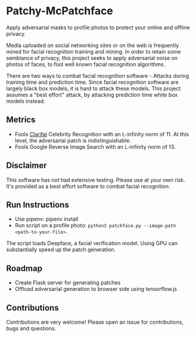 # Patchy-McPatchface

Apply adversarial masks to profile photos to protect your online and offline privacy.

Media uploaded on social networking sites or on the web is frequently mined for facial recognition training and mining. 
In order to retain some semblance of privacy, this project seeks to apply adversarial noise on photos of faces, to fool well known facial recognition algorithms.

There are two ways to combat facial recognition software - Attacks during training time and prediction time. 
Since facial recognition software are largely black box models, it is hard to attack these models. 
This project assumes a "best effort" attack, by attacking prediction time white box models instead.

## Metrics
- Fools [Clarifai](https://clarifai.com/) Celebrity Recognition with an L-infinity norm of 11. At this level, the adversarial patch
is indistinguishable.
- Fools Google Reverse Image Search with an L-infinity norm of 13.

## Disclaimer
This software has *not* had extensive testing. Please use at your own risk. It's provided as a best effort software to combat facial recognition.

## Run Instructions

- Use pipenv: pipenv install
- Run script on a profile photo: `python3 patchface.py --image-path <path-to-your-file>`.

The script loads Deepface, a facial verification model. Using GPU can substantially speed up the patch generation.

## Roadmap
 - Create Flask server for generating patches
 - Offload adversarial generation to browser side using tensorflow.js

## Contributions
Contributions are very welcome! Please open an issue for contributions, bugs and questions.


